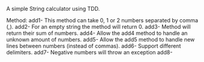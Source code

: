 A simple String calculator using TDD.

Method: add1- This method can take 0, 1 or 2 numbers separated by comma (,).
        add2- For an empty string the method will return 0.
        add3- Method will return their sum of numbers.
        add4- Allow the add4 method to handle an unknown amount of numbers.
        add5- Allow the add5 method to handle new lines between numbers (instead of commas).
        add6- Support different delimiters.
        add7- Negative numbers will throw an exception
        add8- 
